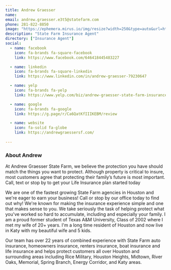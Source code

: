```yaml
---
title: Andrew Graesser
name:
email: andrew.graesser.e3t5@statefarm.com
phone: 281-822-8850
image: "https://ephemera.mirus.io/img/resize?width=250&type=auto&url=https%3A%2F%2Fac2.st8fm.com%2Fassociate-photos%2F8%2F8ZDNT86KDGF%2FformalColorFull.jpg"
description: "State Farm Insurance Agent"
directory: ["Insurance Agent"]
social:
  - name: facebook
    icon: fa-brands fa-square-facebook
    link: https://www.facebook.com/646418445483227

  - name: linkedin
    icon: fa-brands fa-square-linkedin
    link: https://www.linkedin.com/in/andrew-graesser-79230647

  - name: yelp
    icon: fa-brands fa-yelp
    link: https://www.yelp.com/biz/andrew-graesser-state-farm-insurance-agent-houston

  - name: google
    icon: fa-brands fa-google
    link: https://g.page/r/Ca6QatKfIIIKEBM/review

  - name: website
    icon: fa-solid fa-globe
    link: https://andrewgraessersf.com/
    
---
```

### About Andrew

At Andrew Graesser State Farm, we believe the protection you have should match the things you want to protect. Although property is critical to insure, most customers agree that protecting their family’s future is most important. Call, text or stop by to get your Life Insurance plan started today

We are one of the fastest growing State Farm agencies in Houston and we're eager to earn your business! Call or stop by our office today to find out why! We're known for making the insurance experience simple and one that makes sense to you. We take seriously the task of helping protect what you've worked so hard to accumulate, including and especially your family. I am a proud former student of Texas A&M University, Class of 2002 where I met my wife of 20+ years. I'm a long time resident of Houston and now live in Katy with my beautiful wife and 5 kids.

Our team has over 22 years of combined experience with State Farm auto insurance, homeowners insurance, renters insurance, boat insurance and life insurance and helps protect customers all over Houston and surrounding areas including Rice Military, Houston Heights, Midtown, River Oaks, Memorial, Spring Branch, Energy Corridor, and Katy areas.